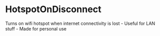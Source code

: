 # HotspotOnDisconnect
Turns on wifi hotspot when internet connectivity is lost - Useful for LAN stuff - Made for personal use
